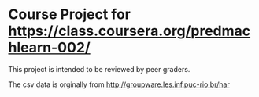 Course Project for https://class.coursera.org/predmachlearn-002/
================================================================

This project is intended to be reviewed by peer graders.

The csv data is orginally from http://groupware.les.inf.puc-rio.br/har

